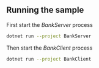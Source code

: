 ## Running the sample

First start the *BankServer* process

``` bash
dotnet run --project BankServer
```

Then start the *BankClient* process

``` bash
dotnet run --project BankClient
```
